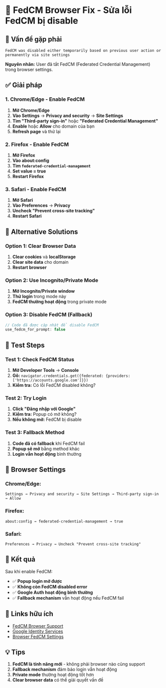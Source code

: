 # 🔧 FedCM Browser Fix - Sửa lỗi FedCM bị disable

## 🚨 Vấn đề gặp phải

```
FedCM was disabled either temporarily based on previous user action or permanently via site settings
```

**Nguyên nhân:** User đã tắt FedCM (Federated Credential Management) trong browser settings.

## ✅ Giải pháp

### 1. **Chrome/Edge - Enable FedCM**

1. **Mở Chrome/Edge**
2. **Vào Settings** → **Privacy and security** → **Site Settings**
3. **Tìm "Third-party sign-in"** hoặc **"Federated Credential Management"**
4. **Enable** hoặc **Allow** cho domain của bạn
5. **Refresh page** và thử lại

### 2. **Firefox - Enable FedCM**

1. **Mở Firefox**
2. **Vào about:config**
3. **Tìm `federated-credential-management`**
4. **Set value = true**
5. **Restart Firefox**

### 3. **Safari - Enable FedCM**

1. **Mở Safari**
2. **Vào Preferences** → **Privacy**
3. **Uncheck "Prevent cross-site tracking"**
4. **Restart Safari**

## 🔄 Alternative Solutions

### **Option 1: Clear Browser Data**
1. **Clear cookies** và **localStorage**
2. **Clear site data** cho domain
3. **Restart browser**

### **Option 2: Use Incognito/Private Mode**
1. **Mở Incognito/Private window**
2. **Thử login** trong mode này
3. **FedCM thường hoạt động** trong private mode

### **Option 3: Disable FedCM (Fallback)**
```javascript
// Code đã được cập nhật để disable FedCM
use_fedcm_for_prompt: false
```

## 🧪 Test Steps

### **Test 1: Check FedCM Status**
1. **Mở Developer Tools** → **Console**
2. **Gõ:** `navigator.credentials.get({federated: {providers: ['https://accounts.google.com']}})`
3. **Kiểm tra:** Có lỗi FedCM disabled không?

### **Test 2: Try Login**
1. **Click "Đăng nhập với Google"**
2. **Kiểm tra:** Popup có mở không?
3. **Nếu không mở:** FedCM bị disable

### **Test 3: Fallback Method**
1. **Code đã có fallback** khi FedCM fail
2. **Popup sẽ mở** bằng method khác
3. **Login vẫn hoạt động** bình thường

## 📝 Browser Settings

### **Chrome/Edge:**
```
Settings → Privacy and security → Site Settings → Third-party sign-in → Allow
```

### **Firefox:**
```
about:config → federated-credential-management → true
```

### **Safari:**
```
Preferences → Privacy → Uncheck "Prevent cross-site tracking"
```

## 🚀 Kết quả

Sau khi enable FedCM:
- ✅ **Popup login mở được**
- ✅ **Không còn FedCM disabled error**
- ✅ **Google Auth hoạt động bình thường**
- ✅ **Fallback mechanism** vẫn hoạt động nếu FedCM fail

## 🔗 Links hữu ích

- [FedCM Browser Support](https://developer.mozilla.org/en-US/docs/Web/API/FedCM_API)
- [Google Identity Services](https://developers.google.com/identity/gsi/web)
- [Browser FedCM Settings](https://web.dev/fedcm/)

## 💡 Tips

1. **FedCM là tính năng mới** - không phải browser nào cũng support
2. **Fallback mechanism** đảm bảo login vẫn hoạt động
3. **Private mode** thường hoạt động tốt hơn
4. **Clear browser data** có thể giải quyết vấn đề

